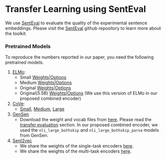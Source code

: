 # Transfer Learning using SentEval

We use [SentEval](https://github.com/facebookresearch/SentEval) to evaluate the quality of the experimental sentence embeddings. Please visit the [SentEval](https://github.com/facebookresearch/SentEval) github repository to learn more about the toolkit.

### Pretrained Models

To reproduce the numbers reported in our paper, you need the following pretrained models.

1. [ELMo](https://allennlp.org/elmo): 
      - Small [Weights](https://s3-us-west-2.amazonaws.com/allennlp/models/elmo/2x1024_128_2048cnn_1xhighway/elmo_2x1024_128_2048cnn_1xhighway_weights.hdf5)|[Options](https://s3-us-west-2.amazonaws.com/allennlp/models/elmo/2x1024_128_2048cnn_1xhighway/elmo_2x1024_128_2048cnn_1xhighway_options.json)
      - Medium [Weights](https://s3-us-west-2.amazonaws.com/allennlp/models/elmo/2x2048_256_2048cnn_1xhighway/elmo_2x2048_256_2048cnn_1xhighway_weights.hdf5)|[Options](https://s3-us-west-2.amazonaws.com/allennlp/models/elmo/2x2048_256_2048cnn_1xhighway/elmo_2x2048_256_2048cnn_1xhighway_options.json)
      - Original [Weights](https://s3-us-west-2.amazonaws.com/allennlp/models/elmo/2x4096_512_2048cnn_2xhighway/elmo_2x4096_512_2048cnn_2xhighway_weights.hdf5)|[Options](https://s3-us-west-2.amazonaws.com/allennlp/models/elmo/2x4096_512_2048cnn_2xhighway/elmo_2x4096_512_2048cnn_2xhighway_options.json)
      - Original(5.5B) [Weights](https://s3-us-west-2.amazonaws.com/allennlp/models/elmo/2x4096_512_2048cnn_2xhighway_5.5B/elmo_2x4096_512_2048cnn_2xhighway_5.5B_weights.hdf5)|[Options](https://s3-us-west-2.amazonaws.com/allennlp/models/elmo/2x4096_512_2048cnn_2xhighway_5.5B/elmo_2x4096_512_2048cnn_2xhighway_5.5B_options.json) (We use this version of ELMo in our proposed combined encoder)
2. [CoVe](https://github.com/salesforce/cove):
      - [Small](https://drive.google.com/open?id=1oKhZRN2SbZTbU4l-dkldR4Vc6Somce2w), [Medium](https://drive.google.com/open?id=1wOr6LQhw1bv-M841d9bGZAT397hJwAWm), [Large](https://drive.google.com/file/d/1SCDBAmvUXO0iPXGDFP2dtMgtjEj66uw7/view?usp=sharing)
3. [GenSen](https://github.com/Maluuba/gensen)
      - Download the weight and vocab files from [here](https://github.com/Maluuba/gensen/blob/master/data/models/download_models.sh). Please read the [transfer evaluation](https://github.com/Maluuba/gensen#transfer-learning-evaluations) section. In our proposed combined encoder, we used the `nli_large_bothskip` and `nli_large_bothskip_parse` models from GenSen.
4. [Sent2vec](https://github.com/wasiahmad/universal_sentence_encoder)
      - We share the weights of the single-task encoders [here](https://drive.google.com/open?id=19aOTqOY-BrOBP_if-7rQhCfpyqIUjW1-).
      - We share the weights of the multi-task encoders [here](https://drive.google.com/open?id=11qXHLZnhbuLw4caAi4-KyyoZ5InNxE7-).
